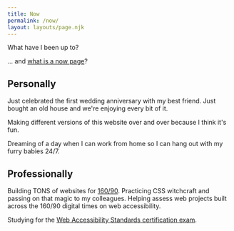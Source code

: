 ```yaml
---
title: Now
permalink: /now/
layout: layouts/page.njk
---
```

What have I been up to?

... and [what is a now page](https://nownownow.com/about)?

## Personally

Just celebrated the first wedding anniversary with my best friend. Just bought an old house and we're enjoying every bit of it.

Making different versions of this website over and over because I think it's fun.

Dreaming of a day when I can work from home so I can hang out with my furry babies 24/7.

## Professionally

Building TONS of websites for [160/90](https://160over90.com). Practicing CSS witchcraft and passing on that magic to my colleagues. Helping assess web projects built across the 160/90 digital times on web accessibility.

Studying for the [Web Accessibility Standards certification exam](https://www.accessibilityassociation.org/wascertification).
